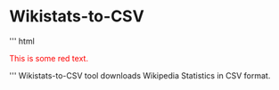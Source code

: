 # Wikistats-to-CSV
''' html
<p style='color:red'>This is some red text.</p>
'''
Wikistats-to-CSV tool downloads Wikipedia Statistics in CSV format.

